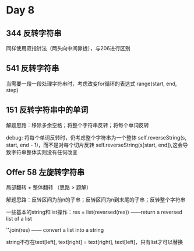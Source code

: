 # Day 8

## 344 反转字符串

同样使用双指针法（两头向中间靠拢），与206进行区别

## 541 反转字符串

当需要一段一段处理字符串时，考虑改变for循环的表达式 range(start, end, step)

## 151 反转字符串中的单词

解题思路：移除多余空格；将整个字符串反转；将每个单词反转

debug: 将每个单词反转时，仍考虑整个字符串为一个整体 self.reverseString(s, start, end - 1)，而不是对每个切片反转 self.reverseString(s[start, end]),这会导致字符串整体实则没有任何改变

## Offer 58 左旋转字符串

局部翻转 + 整体翻转 （思路 > 题解）

解题思路：反转区间为前n的子串；反转区间为n到末尾的子串；反转整个字符串

一些基本的string和list操作：res = list(reversed(res)) ——return a reversed list of a list

''.join(res) —— convert a list into a string

string不存在text[left], text[right] = text[right], text[left]，只有list才可以替换



